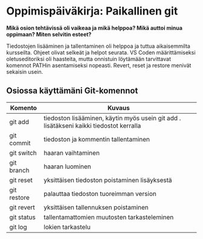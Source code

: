 # Oppimispäiväkirja: Paikallinen git

__Mikä osion tehtävissä oli vaikeaa ja mikä helppoa? Mikä auttoi minua oppimaan? Miten selvitin esteet?__

Tiedostojen lisääminen ja tallentaminen oli helppoa ja tuttua aikaisemmilta kursseilta. Ohjeet olivat selkeät ja helpot seurata. VS Coden määrittämiseksi oletuseditoriksi oli haasteita, mutta onnistuin löytämään tarvittavat komennot PATHin asentamiseksi nopeasti. Revert, reset ja restore menivät sekaisin usein.

## Osiossa käyttämäni Git-komennot

| Komento | Kuvaus |
| --------| ------ |
| git add | tiedoston lisääminen, käytin myös usein git add . lisätäkseni kaikki tiedostot kerralla |
| git commit | tiedoston ja kommentin tallentaminen |
| git switch | haaran vaihtaminen |
| git branch | haaran luominen |
| git reset | yksittäisen tiedoston poistaminen lisäyksestä |
| git restore | palauttaa tiedoston tuoreimman version |
| git revert | yksittäisen tallennuksen poistaminen |
| git status | tallentamattomien muutosten tarkasteleminen |
| git log | lokien tarkastelu |